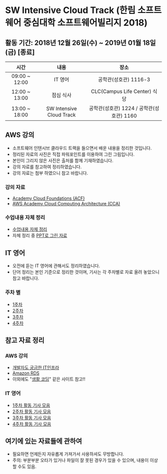 # SW Intensive Cloud Track (한림 소프트웨어 중심대학 소프트웨어빌리지 2018)
## 활동 기간: 2018년 12월 26일(수) ~ 2019년 01월 18일(금) [종료]
| 시간 | 내용 | 장소 |
|:--------:|:--------:|:--------:|
| 09:00 ~ 12:00 | IT 영어 | 공학관(성호관) 1116-3 |
| 12:00 ~ 13:00 | 점심 식사 | CLC(Campus Life Center) 식당 |
| 13:00 ~ 18:00 | SW Intensive Cloud Track | 공학관(성호관) 1224 / 공학관(성호관) 1160 |

## AWS 강의
- 소프트웨어 인텐시브 클라우드 트랙을 들으면서 배운 내용을 정리한 것입니다.
- 정리된 자료의 사진은 직접 파워포인트를 이용하여 그린 그림입니다.
- 본인이 그리지 않은 사진은 출처를 함께 기재하였습니다.
- 강의 자료를 참고하여 정리하였습니다.
- 강의 자료는 첨부 하였으니 참고 바랍니다.
### 강의 자료
- [Academy Cloud Foundations (ACF)](https://github.com/KangBokyeong/SW_Intensive_Cloud_Track/tree/master/AWS%EA%B0%95%EC%9D%98/Lecture%20Notes/Academy%20Cloud%20Foundations%20(ACF))
- [AWS Academy Cloud Computing Architecture (CCA)](https://github.com/KangBokyeong/SW_Intensive_Cloud_Track/tree/master/AWS%EA%B0%95%EC%9D%98/Lecture%20Notes/AWS%20Academy%20Cloud%20Computing%20Architecture%20(CCA))
### 수업내용 자체 정리
- [수업내용 자체 정리](https://github.com/KangBokyeong/SW_Intensive_Cloud_Track/tree/master/AWS%EA%B0%95%EC%9D%98/%EC%88%98%EC%97%85%EB%82%B4%EC%9A%A9%20%EC%9E%90%EC%B2%B4%EC%A0%95%EB%A6%AC)
- 자체 정리 중 [PPT로 그린 자료](https://github.com/KangBokyeong/SW_Intensive_Cloud_Track/blob/master/AWS%EA%B0%95%EC%9D%98/%EC%88%98%EC%97%85%EB%82%B4%EC%9A%A9%20%EC%9E%90%EC%B2%B4%EC%A0%95%EB%A6%AC/aws%20%EA%B0%95%EC%9D%98%20%EC%9E%90%EB%A3%8C%20%EA%B7%B8%EB%A6%BC%20%EC%A0%95%EB%A6%AC.pptx)

## IT 영어
- 오전에 듣는 IT 영어에 관해서도 정리하였습니다.
- 단어 정리는 본인 기준으로 정리한 것이며, 기사는 각 주차별로 자료 올려 놓았으니 참고 바랍니다.
### 주차 별
- [1주차](https://github.com/KangBokyeong/SW_Intensive_Cloud_Track/tree/master/IT%EC%98%81%EC%96%B4/1%EC%A3%BC%EC%B0%A8)
- [2주차](https://github.com/KangBokyeong/SW_Intensive_Cloud_Track/tree/master/IT%EC%98%81%EC%96%B4/2%EC%A3%BC%EC%B0%A8)
- [3주차](https://github.com/KangBokyeong/SW_Intensive_Cloud_Track/tree/master/IT%EC%98%81%EC%96%B4/3%EC%A3%BC%EC%B0%A8)
- [4주차](https://github.com/KangBokyeong/SW_Intensive_Cloud_Track/tree/master/IT%EC%98%81%EC%96%B4/4%EC%A3%BC%EC%B0%A8)

## 참고 자료 정리
### AWS 강의
- [개발자도 궁금한 IT인프라](http://m.podbbang.com/ch/10291)
- [Amazon RDS](https://www.youtube.com/playlist?list=PLuHgQVnccGMBtHZf9Nt1SSlANoRi5cbOw)
- 이외에도 "[생활 코딩](https://opentutorials.org/course/1)" 같은 사이트 참고!!

### IT 영어
- [1주차 활동 기사 모음](https://github.com/KangBokyeong/SW_Intensive_Cloud_Track/blob/master/IT%EC%98%81%EC%96%B4/1%EC%A3%BC%EC%B0%A8/1%EC%A3%BC%EC%B0%A8_%EA%B8%B0%EC%82%AC_%EB%AA%A8%EC%9D%8C.md)
- [2주차 활동 기사 모음](https://github.com/KangBokyeong/SW_Intensive_Cloud_Track/blob/master/IT%EC%98%81%EC%96%B4/2%EC%A3%BC%EC%B0%A8/2%EC%A3%BC%EC%B0%A8_%EA%B8%B0%EC%82%AC_%EB%AA%A8%EC%9D%8C.md)
- [3주차 활동 기사 모음](https://github.com/KangBokyeong/SW_Intensive_Cloud_Track/blob/master/IT%EC%98%81%EC%96%B4/3%EC%A3%BC%EC%B0%A8/3%EC%A3%BC%EC%B0%A8_%EA%B8%B0%EC%82%AC_%EB%AA%A8%EC%9D%8C.md)
- [4주차 활동 기사 모음](https://github.com/KangBokyeong/SW_Intensive_Cloud_Track/blob/master/IT%EC%98%81%EC%96%B4/4%EC%A3%BC%EC%B0%A8/4%EC%A3%BC%EC%B0%A8%20%ED%99%9C%EB%8F%99%20%EA%B8%B0%EC%82%AC%20%EB%AA%A8%EC%9D%8C.md)

## 여기에 있는 자료들에 관하여
- 필요하면 언제든지 자유롭게 가져가서 사용하셔도 무방합니다.
- 주의: 부분부분 오타가 있거나 파일이 잘 못된 경우가 있을 수 있으며, 내용이 이상할 수도 있음.
